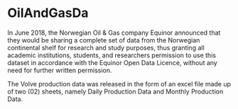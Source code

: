 # OilAndGasDa
In June 2018, the Norwegian Oil & Gas company Equinor announced that they would be sharing a complete set of data from the Norwegian continental shelf for research and study purposes, thus granting all academic institutions, students, and researchers permission to use this dataset in accordance with the Equinor Open Data Licence, without any need for further written permission.

The Volve production data was released in the form of an excel file made up of two (02) sheets, namely Daily Production Data and Monthly Production Data.
